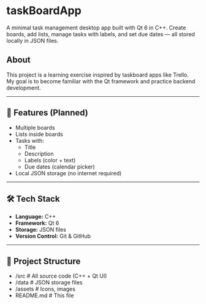 # taskBoardApp
A minimal task management desktop app built with Qt 6 in C++.
Create boards, add lists, manage tasks with labels, and set due dates — all stored locally in JSON files.

## About
This project is a learning exercise inspired by taskboard apps like Trello.  
My goal is to become familiar with the Qt framework and practice backend development.  

---

## 📌 Features (Planned)
- Multiple boards
- Lists inside boards
- Tasks with:
  - Title
  - Description
  - Labels (color + text)
  - Due dates (calendar picker)
- Local JSON storage (no internet required)

---

## 🛠 Tech Stack
- **Language:** C++
- **Framework:** Qt 6
- **Storage:** JSON files
- **Version Control:** Git & GitHub

---

## 📂 Project Structure
- /src # All source code (C++ + Qt UI)
- /data # JSON storage files
- /assets # Icons, images
- README.md # This file
